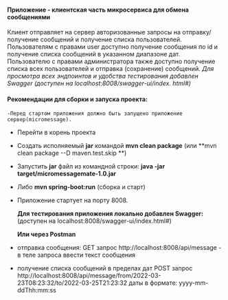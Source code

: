 #### Приложение - клиентская часть микросервиса для обмена сообщениями

Клиент отправляет на сервер авторизованные запросы на отправку/получение сообщений и получение списка пользователей.
Пользователям с правами user доступно получение сообщения по id и получение списка сообщений в указанном диапазоне дат.
Пользователю с правами администратора также доступно получение списка всех пользователей и отправка (сохранение)
сообщений.
*Для просмотра всех эндпоинтов и удобства тестирования добавлен Swagger (доступен на localhost:8008/swagger-ui/index.
html#)*
#### Рекомендации для сборки и запуска проекта:
```
-Перед стартом приложения должно быть запущено приложение сервер(micromessage).
```
- Перейти в корень проекта
- Создать исполняемый **jar** командой  **mvn clean package** (или **mvn clean package --D maven.test.skip **)
- Запустить **jar** файл из командной строки: **java -jar target/micromessagemate-1.0.jar**
- Либо **mvn spring-boot:run** (сборка и старт)
- Приложение стартует на порту 8008.


  **Для тестирования приложения локально добавлен Swagger:** (доступен на localhost:8008/swagger-ui/index.html#)

  **Или через Postman**
- отправка сообщения: GET запрос http://localhost:8008/api/message - в теле запроса ввести текст сообщения
- получение списка сообщений в пределах дат POST запрос 
  http://localhost:8008/api/message/from/2022-03-23T08:23:32/to/2022-03-25T21:23:32
даты в формате: yyyy-mm-ddThh:mm:ss